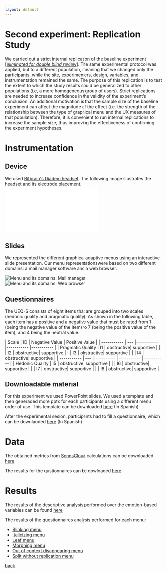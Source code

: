 ```yaml
---
layout: default
---
```


# Second experiment: Replication Study



We carried out a strict internal replication of the baseline experiment [[_eliminated for double blind review_]](). The same experimental protocol was applied, but to a different population, meaning that we changed only the participants, while the site, experimenters, design, variables, and instrumentation remained the same. The purpose of this replication is to test the extent to which the study results could be generalized to other populations (i.e, a more homogeneous group of users). Strict replications are needed to increase confidence in the validity of the experiment’s conclusion. An additional motivation is that the sample size of the baseline experiment can affect the magnitude of the effect (i.e. the strength of the relationship between the type of graphical menu and the UX measures of that population). Therefore, it is convenient to run internal replications to increase the sample size, thus improving the effectiveness of confirming the experiment hypotheses.


# Instrumentation

## Device

We used [Bitbrain's Diadem headset](https://www.bitbrain.com/neurotechnology-products/dry-eeg/diadem). The following image illustrates the headset and its electrode placement.
 ![Diadem and electrode placement](/assets/images/Diadem.pdf)

## Slides

We represented the different graphical adaptive menus using an interactive slide presentation. Our menu representationswere based on two different domains: a mail manager software and a web browser.

 ![Menu and its domains: Mail manager](/assets/images/menus.png)
 ![Menu and its domains: Web browser](/assets/images/menus_2.png)

## Questionnaires

The UEQ-S consists of eight items that are grouped into two scales (hedonic quality and pragmatic quality). As shown in the following table, each item has a positive and a negative value that must be rated from 1 (being the negative value of the item) to 7 (being the positive value of the item), and 4 being the neutral value.

| Scale       | ID 	| Negative Value | Positive Value |
| ----------- | --- |----------- |----------- |----------- |
| Pragmatic Quality | I1 | obstructive| supportive |
|  | I2 | obstructive| supportive |
|  | I3 | obstructive| supportive |
|  | I4 | obstructive| supportive |
| ----------- | --- |----------- |----------- |----------- |
| Hedonic Quality   | I5 | obstructive| supportive |
|  | I6 | obstructive| supportive |
|  | I7 | obstructive| supportive |
|  | I8 | obstructive| supportive |




## Downloadable material

For this experiment we used PowerPoint slides. We used a template and then generaded more pptx for each participants using a different menu order of use. This template can be downloaded [here](downloads/instrumentation/slides.ppts) (In Spanish)

After the experimental sesion, participants had to fill a questionnaire, which can be downlaoded [here](downloads/instrumentation/questionnaire.xlsm) (In Spanish)


# Data

The obtained metrics from [SennsCloud](https://www.bitbrain.com/neurotechnology-products/software/sennsmetrics#) calculations can be downloaded [here](downloads/data/metrics.xlsx)

The results for the qustionnaires can be dowloaded [here](downloads/data/questionnaire.xlsx)


# Results

The results of the descriptive analysis performed over the emotion-based variables can be found [here](downloads/results/menuResults.html)

The results of the questionnaires analysis performed for each menu:

* [Blinking menu](downloads/results/UEQ.xlsx)
* [Italicizing menu](downloads/results/UEQItalicizing.xlsx)
* [Leaf menu](downloads/results/UEQLeaf.xlsx)
* [Morphing menu](downloads/results/UEQMorphing.xlsx)
* [Out of context disappearing menu](downloads/results/UEQOut.xlsx)
* [Split without replication menu](downloads/results/UEQSplit.xlsx)




[back](../)
